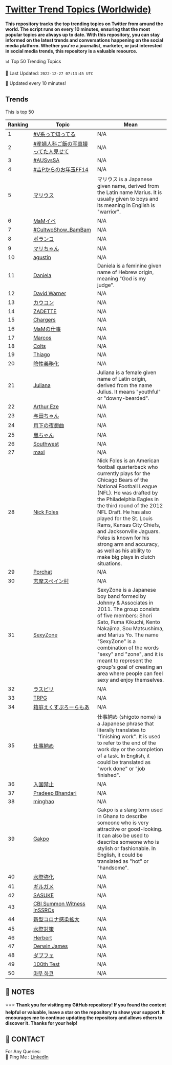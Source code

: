 [Twitter Trend Topics (Worldwide)](https://github.com/ErcinDedeoglu/Twitter-Trend-Topics)
==========

**This repository tracks the top trending topics on Twitter from around the world. 
The script runs on every 10 minutes, ensuring that the most popular topics are always up to date. 
With this repository, you can stay informed on the latest trends and conversations happening on the social media platform. 
Whether you're a journalist, marketer, or just interested in social media trends, this repository is a valuable resource.**


📊 Top 50 Trending Topics

📆 Last Updated: `2022-12-27 07:13:45 UTC`

🔧 Updated every 10 minutes!


## Trends

This is top 50

| Ranking | Topic | Mean |
| ------- | ------------ | ------------ |
| 1 | [#V系って知ってる](http://twitter.com/search?q=%23V%e7%b3%bb%e3%81%a3%e3%81%a6%e7%9f%a5%e3%81%a3%e3%81%a6%e3%82%8b) | N/A |
| 2 | [#産婦人科ご飯の写真撮ってた人見せて](http://twitter.com/search?q=%23%e7%94%a3%e5%a9%a6%e4%ba%ba%e7%a7%91%e3%81%94%e9%a3%af%e3%81%ae%e5%86%99%e7%9c%9f%e6%92%ae%e3%81%a3%e3%81%a6%e3%81%9f%e4%ba%ba%e8%a6%8b%e3%81%9b%e3%81%a6) | N/A |
| 3 | [#AUSvsSA](http://twitter.com/search?q=%23AUSvsSA) | N/A |
| 4 | [#吉Pからのお年玉FF14](http://twitter.com/search?q=%23%e5%90%89P%e3%81%8b%e3%82%89%e3%81%ae%e3%81%8a%e5%b9%b4%e7%8e%89FF14) | N/A |
| 5 | [マリウス](http://twitter.com/search?q=%e3%83%9e%e3%83%aa%e3%82%a6%e3%82%b9) | マリウス is a Japanese given name, derived from the Latin name Marius. It is usually given to boys and its meaning in English is "warrior". |
| 6 | [MaMイベ](http://twitter.com/search?q=MaM%e3%82%a4%e3%83%99) | N/A |
| 7 | [#CultwoShow_BamBam](http://twitter.com/search?q=%23CultwoShow_BamBam) | N/A |
| 8 | [ポランコ](http://twitter.com/search?q=%e3%83%9d%e3%83%a9%e3%83%b3%e3%82%b3) | N/A |
| 9 | [マリちゃん](http://twitter.com/search?q=%e3%83%9e%e3%83%aa%e3%81%a1%e3%82%83%e3%82%93) | N/A |
| 10 | [agustin](http://twitter.com/search?q=agustin) | N/A |
| 11 | [Daniela](http://twitter.com/search?q=Daniela) | Daniela is a feminine given name of Hebrew origin, meaning "God is my judge". |
| 12 | [David Warner](http://twitter.com/search?q=David+Warner) | N/A |
| 13 | [カウコン](http://twitter.com/search?q=%e3%82%ab%e3%82%a6%e3%82%b3%e3%83%b3) | N/A |
| 14 | [ZADETTE](http://twitter.com/search?q=ZADETTE) | N/A |
| 15 | [Chargers](http://twitter.com/search?q=Chargers) | N/A |
| 16 | [MaMの仕事](http://twitter.com/search?q=MaM%e3%81%ae%e4%bb%95%e4%ba%8b) | N/A |
| 17 | [Marcos](http://twitter.com/search?q=Marcos) | N/A |
| 18 | [Colts](http://twitter.com/search?q=Colts) | N/A |
| 19 | [Thiago](http://twitter.com/search?q=Thiago) | N/A |
| 20 | [陰性義務化](http://twitter.com/search?q=%e9%99%b0%e6%80%a7%e7%be%a9%e5%8b%99%e5%8c%96) | N/A |
| 21 | [Juliana](http://twitter.com/search?q=Juliana) | Juliana is a female given name of Latin origin, derived from the name Julius. It means "youthful" or "downy-bearded". |
| 22 | [Arthur Eze](http://twitter.com/search?q=Arthur+Eze) | N/A |
| 23 | [与田ちゃん](http://twitter.com/search?q=%e4%b8%8e%e7%94%b0%e3%81%a1%e3%82%83%e3%82%93) | N/A |
| 24 | [月下の夜想曲](http://twitter.com/search?q=%e6%9c%88%e4%b8%8b%e3%81%ae%e5%a4%9c%e6%83%b3%e6%9b%b2) | N/A |
| 25 | [嵐ちゃん](http://twitter.com/search?q=%e5%b5%90%e3%81%a1%e3%82%83%e3%82%93) | N/A |
| 26 | [Southwest](http://twitter.com/search?q=Southwest) | N/A |
| 27 | [maxi](http://twitter.com/search?q=maxi) | N/A |
| 28 | [Nick Foles](http://twitter.com/search?q=Nick+Foles) | Nick Foles is an American football quarterback who currently plays for the Chicago Bears of the National Football League (NFL). He was drafted by the Philadelphia Eagles in the third round of the 2012 NFL Draft. He has also played for the St. Louis Rams, Kansas City Chiefs, and Jacksonville Jaguars. Foles is known for his strong arm and accuracy, as well as his ability to make big plays in clutch situations. |
| 29 | [Porchat](http://twitter.com/search?q=Porchat) | N/A |
| 30 | [志摩スペイン村](http://twitter.com/search?q=%e5%bf%97%e6%91%a9%e3%82%b9%e3%83%9a%e3%82%a4%e3%83%b3%e6%9d%91) | N/A |
| 31 | [SexyZone](http://twitter.com/search?q=SexyZone) | SexyZone is a Japanese boy band formed by Johnny & Associates in 2011. The group consists of five members: Shori Sato, Fuma Kikuchi, Kento Nakajima, Sou Matsushima, and Marius Yo. The name "SexyZone" is a combination of the words "sexy" and "zone", and it is meant to represent the group's goal of creating an area where people can feel sexy and enjoy themselves. |
| 32 | [ラスピリ](http://twitter.com/search?q=%e3%83%a9%e3%82%b9%e3%83%94%e3%83%aa) | N/A |
| 33 | [TRPG](http://twitter.com/search?q=TRPG) | N/A |
| 34 | [箱庭えくすぷろーらもあ](http://twitter.com/search?q=%e7%ae%b1%e5%ba%ad%e3%81%88%e3%81%8f%e3%81%99%e3%81%b7%e3%82%8d%e3%83%bc%e3%82%89%e3%82%82%e3%81%82) | N/A |
| 35 | [仕事納め](http://twitter.com/search?q=%e4%bb%95%e4%ba%8b%e7%b4%8d%e3%82%81) | 仕事納め (shigoto nome) is a Japanese phrase that literally translates to "finishing work". It is used to refer to the end of the work day or the completion of a task. In English, it could be translated as "work done" or "job finished". |
| 36 | [入国禁止](http://twitter.com/search?q=%e5%85%a5%e5%9b%bd%e7%a6%81%e6%ad%a2) | N/A |
| 37 | [Pradeep Bhandari](http://twitter.com/search?q=Pradeep+Bhandari) | N/A |
| 38 | [minghao](http://twitter.com/search?q=minghao) | N/A |
| 39 | [Gakpo](http://twitter.com/search?q=Gakpo) | Gakpo is a slang term used in Ghana to describe someone who is very attractive or good-looking. It can also be used to describe someone who is stylish or fashionable. In English, it could be translated as "hot" or "handsome". |
| 40 | [水際強化](http://twitter.com/search?q=%e6%b0%b4%e9%9a%9b%e5%bc%b7%e5%8c%96) | N/A |
| 41 | [ギルガメ](http://twitter.com/search?q=%e3%82%ae%e3%83%ab%e3%82%ac%e3%83%a1) | N/A |
| 42 | [SASUKE](http://twitter.com/search?q=SASUKE) | N/A |
| 43 | [CBI Summon Witness InSSRCs](http://twitter.com/search?q=CBI+Summon+Witness+InSSRCs) | N/A |
| 44 | [新型コロナ感染拡大](http://twitter.com/search?q=%e6%96%b0%e5%9e%8b%e3%82%b3%e3%83%ad%e3%83%8a%e6%84%9f%e6%9f%93%e6%8b%a1%e5%a4%a7) | N/A |
| 45 | [水際対策](http://twitter.com/search?q=%e6%b0%b4%e9%9a%9b%e5%af%be%e7%ad%96) | N/A |
| 46 | [Herbert](http://twitter.com/search?q=Herbert) | N/A |
| 47 | [Derwin James](http://twitter.com/search?q=Derwin+James) | N/A |
| 48 | [ダブフェ](http://twitter.com/search?q=%e3%83%80%e3%83%96%e3%83%95%e3%82%a7) | N/A |
| 49 | [100th Test](http://twitter.com/search?q=100th+Test) | N/A |
| 50 | [마무 하코](http://twitter.com/search?q=%eb%a7%88%eb%ac%b4+%ed%95%98%ec%bd%94) | N/A |




## 📝 NOTES

⭐⭐⭐ **Thank you for visiting my GitHub repository! If you found the content helpful or valuable, leave a star on the repository to show your support. It encourages me to continue updating the repository and allows others to discover it. Thanks for your help!**

## 📨 CONTACT

 For Any Queries:  
            🏓 Ping Me : [LinkedIn](https://www.linkedin.com/in/ercindedeoglu/)